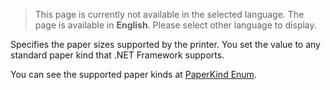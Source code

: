 > This page is currently not available in the selected language. The page is available in **English**. Please select other language to display.

Specifies the paper sizes supported by the printer. You set the value to any standard paper kind that .NET Framework supports.

You can see the supported paper kinds at [PaperKind Enum](https://learn.microsoft.com/en-us/dotnet/api/system.drawing.printing.paperkind).